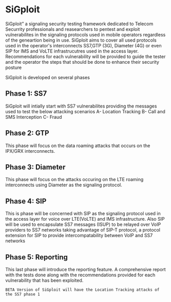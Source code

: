 # SiGploit
SiGploit” a signaling security testing framework dedicated to Telecom Securrity professionals and reasearchers to pentest and exploit vulnerabilites in the signaling protocols used in mobile operators regardless of the geneartion being in use.
SiGploit aims to cover all used protocols used in the operator's interconnects SS7,GTP (3G), Diameter (4G) or even SIP for IMS and VoLTE infrastrucutres used in the access layer.
Recommendations for each vulnerability will be provided to guide the tester and the operator the steps that should be done to enhance their security posture

SiGploit is developed on several phases

  Phase 1: SS7
  -------------
  SiGploit will intially start with SS7 vulnerabilites providing the messages used to test the below attacking scenarios
    A- Location Tracking
    B- Call and SMS Interception
    C- Fraud
  
  Phase 2: GTP
  ------------
  This phase will focus on the data roaming attacks that occurs on the IPX/GRX interconnects.
  
  Phase 3: Diameter
  -----------------
  This phase will focus on the attacks occuring on the LTE roaming interconnects using Diameter as the signaling protocol.
  
  Phase 4: SIP
  ------------
  This is phase will be concerned with SIP as the signaling protocol used in the access layer for voice over LTE(VoLTE) and IMS infrastructure.
  Also SIP will be used to encapsulate SS7 messages (ISUP) to be relayed over VoIP providers to SS7 networks taking advantage of SIP-T protocol, a protocol extension for SIP to provide intercompatability between VoIP and SS7 networks
  
  Phase 5: Reporting
  ------------------
  This last phase will introduce the reporting feature. A comprehensive report with the tests done along with the recommendations provided for each vulnerability that has been exploited.
  
    BETA Version of SiGploit will have the Location Tracking attacks of the SS7 phase 1
